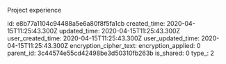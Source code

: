 Project experience

id: e8b77a1104c94488a5e6a80f8f5fa1cb
created_time: 2020-04-15T11:25:43.300Z
updated_time: 2020-04-15T11:25:43.300Z
user_created_time: 2020-04-15T11:25:43.300Z
user_updated_time: 2020-04-15T11:25:43.300Z
encryption_cipher_text: 
encryption_applied: 0
parent_id: 3c44574e55cd42498be3d50310fb263b
is_shared: 0
type_: 2